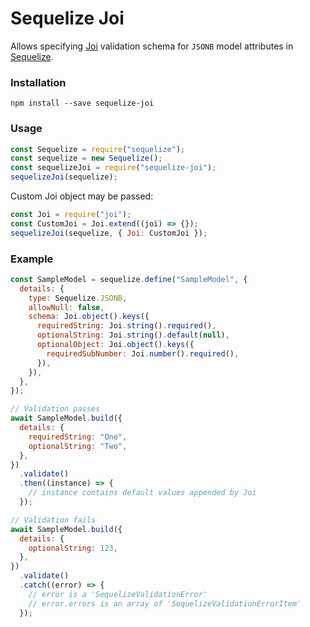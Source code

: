 # Sequelize Joi

Allows specifying [Joi](https://github.com/hapijs/joi) validation schema for `JSONB` model attributes in [Sequelize](https://github.com/sequelize/sequelize).

### Installation

```
npm install --save sequelize-joi
```

### Usage

```js
const Sequelize = require("sequelize");
const sequelize = new Sequelize();
const sequelizeJoi = require("sequelize-joi");
sequelizeJoi(sequelize);
```

Custom Joi object may be passed:

```js
const Joi = require("joi");
const CustomJoi = Joi.extend((joi) => {});
sequelizeJoi(sequelize, { Joi: CustomJoi });
```

### Example

```js
const SampleModel = sequelize.define("SampleModel", {
  details: {
    type: Sequelize.JSONB,
    allowNull: false,
    schema: Joi.object().keys({
      requiredString: Joi.string().required(),
      optionalString: Joi.string().default(null),
      optionalObject: Joi.object().keys({
        requiredSubNumber: Joi.number().required(),
      }),
    }),
  },
});

// Validation passes
await SampleModel.build({
  details: {
    requiredString: "One",
    optionalString: "Two",
  },
})
  .validate()
  .then((instance) => {
    // instance contains default values appended by Joi
  });

// Validation fails
await SampleModel.build({
  details: {
    optionalString: 123,
  },
})
  .validate()
  .catch((error) => {
    // error is a 'SequelizeValidationError'
    // error.errors is an array of 'SequelizeValidationErrorItem'
  });
```
